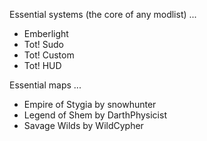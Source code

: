 
Essential systems (the core of any modlist) ...

- Emberlight
- Tot! Sudo
- Tot! Custom
- Tot! HUD

Essential maps ...

- Empire of Stygia by snowhunter
- Legend of Shem by DarthPhysicist
- Savage Wilds by WildCypher
